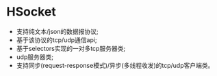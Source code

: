 # HSocket

- 支持纯文本/json的数据报协议;
- 基于该协议的tcp/udp通信api;
- 基于selectors实现的一对多tcp服务器类;
- udp服务器类;
- 支持同步(request-response模式)/异步(多线程收发)的tcp/udp客户端类。  
